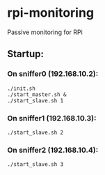 # rpi-monitoring
Passive monitoring for RPi

## Startup:
### On sniffer0 (192.168.10.2):
```
./init.sh
./start_master.sh &
./start_slave.sh 1
```

### On sniffer1 (192.168.10.3):
```
./start_slave.sh 2
```

### On sniffer2 (192.168.10.4):
```
./start_slave.sh 3
```
